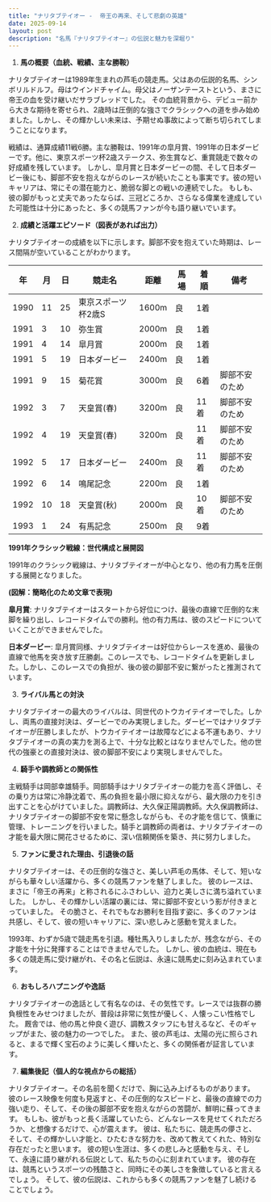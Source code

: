 ```yaml
---
title: "ナリタブテイオー -  帝王の再来、そして悲劇の英雄"
date: 2025-09-14
layout: post
description: "名馬『ナリタブテイオー』の伝説と魅力を深堀り"
---
```


1. **馬の概要（血統、戦績、主な勝鞍）**

ナリタブテイオーは1989年生まれの芦毛の競走馬。父はあの伝説的名馬、シンボリルドルフ。母はウインドチャイム。母父はノーザンテーストという、まさに帝王の血を受け継いだサラブレッドでした。  その血統背景から、デビュー前から大きな期待を寄せられ、2歳時は圧倒的な強さでクラシックへの道を歩み始めました。しかし、その輝かしい未来は、予期せぬ事故によって断ち切られてしまうことになります。

戦績は、通算成績11戦6勝。主な勝鞍は、1991年の皐月賞、1991年の日本ダービーです。他に、東京スポーツ杯2歳ステークス、弥生賞など、重賞競走で数々の好成績を残しています。  しかし、皐月賞と日本ダービーの間、そして日本ダービー後にも、脚部不安を抱えながらのレースが続いたことも事実です。彼の短いキャリアは、常にその潜在能力と、脆弱な脚との戦いの連続でした。  もしも、彼の脚がもっと丈夫であったならば、三冠どころか、さらなる偉業を達成していた可能性は十分にあったと、多くの競馬ファンが今も語り継いでいます。


2. **成績と活躍エピソード（図表があれば出力）**

ナリタブテイオーの成績を以下に示します。脚部不安を抱えていた時期は、レース間隔が空いていることがわかります。

| 年 | 月 | 日 | 競走名 | 距離 | 馬場 | 着順 | 備考 |
|---|---|---|---|---|---|---|---|
| 1990 | 11 | 25 | 東京スポーツ杯2歳S | 1600m | 良 | 1着 | |
| 1991 | 3 | 10 | 弥生賞 | 2000m | 良 | 1着 | |
| 1991 | 4 | 14 | 皐月賞 | 2000m | 良 | 1着 | |
| 1991 | 5 | 19 | 日本ダービー | 2400m | 良 | 1着 | |
| 1991 | 9 | 15 | 菊花賞 | 3000m | 良 | 6着 | 脚部不安のため |
| 1992 | 3 | 7 |  天皇賞(春) | 3200m | 良 | 11着 | 脚部不安のため |
| 1992 | 4 | 19 | 天皇賞(春) | 3200m | 良 | 11着 | 脚部不安のため |
| 1992 | 5 | 17 | 日本ダービー | 2400m | 良 | 11着 | 脚部不安のため |
| 1992 | 6 | 14 | 鳴尾記念 | 2200m |良 | 1着 | |
| 1992 | 10 | 18 | 天皇賞(秋) | 2000m |良 | 10着 | 脚部不安のため |
| 1993 | 1 | 24 | 有馬記念 | 2500m | 良 | 9着 |  |



**1991年クラシック戦線：世代構成と展開図**

1991年のクラシック戦線は、ナリタブテイオーが中心となり、他の有力馬を圧倒する展開となりました。


**(図解：簡略化のため文章で表現)**

**皐月賞**: ナリタブテイオーはスタートから好位につけ、最後の直線で圧倒的な末脚を繰り出し、レコードタイムでの勝利。他の有力馬は、彼のスピードについていくことができませんでした。

**日本ダービー**: 皐月賞同様、ナリタブテイオーは好位からレースを進め、最後の直線で他馬を突き放す圧勝劇。このレースでも、レコードタイムを更新しました。しかし、このレースでの負担が、後の彼の脚部不安に繋がったと推測されています。


3. **ライバル馬との対決**

ナリタブテイオーの最大のライバルは、同世代のトウカイテイオーでした。しかし、両馬の直接対決は、ダービーでのみ実現しました。ダービーではナリタブテイオーが圧勝しましたが、トウカイテイオーは故障などによる不運もあり、ナリタブテイオーの真の実力を測る上で、十分な比較とはなりませんでした。他の世代の強豪との直接対決は、彼の脚部不安により実現しませんでした。


4. **騎手や調教師との関係性**

主戦騎手は岡部幸雄騎手。岡部騎手はナリタブテイオーの能力を高く評価し、その乗り方は常に冷静沈着で、馬の負担を最小限に抑えながら、最大限の力を引き出すことを心がけていました。調教師は、大久保正陽調教師。大久保調教師は、ナリタブテイオーの脚部不安を常に懸念しながらも、その才能を信じて、慎重に管理、トレーニングを行いました。騎手と調教師の両者は、ナリタブテイオーの才能を最大限に開花させるために、深い信頼関係を築き、共に努力しました。


5. **ファンに愛された理由、引退後の話**

ナリタブテイオーは、その圧倒的な強さと、美しい芦毛の馬体、そして、短いながらも華々しい活躍から、多くの競馬ファンを魅了しました。  彼のレースは、まさに「帝王の再来」と称されるにふさわしい、迫力と美しさに満ち溢れていました。  しかし、その輝かしい活躍の裏には、常に脚部不安という影が付きまとっていました。  その脆さと、それでもなお勝利を目指す姿に、多くのファンは共感し、そして、彼の短いキャリアに、深い悲しみと感動を覚えました。

1993年、わずか5歳で競走馬を引退。種牡馬入りしましたが、残念ながら、その才能を十分に発揮することはできませんでした。  しかし、彼の血統は、現在も多くの競走馬に受け継がれ、その名と伝説は、永遠に競馬史に刻み込まれています。


6. **おもしろハプニングや逸話**

ナリタブテイオーの逸話として有名なのは、その気性です。レースでは抜群の勝負根性をみせつけましたが、普段は非常に気性が優しく、人懐っこい性格でした。  厩舎では、他の馬と仲良く遊び、調教スタッフにも甘えるなど、そのギャップがまた、彼の魅力の一つでした。  また、彼の芦毛は、太陽の光に照らされると、まるで輝く宝石のように美しく輝いたと、多くの関係者が証言しています。


7. **編集後記（個人的な視点からの総括）**

ナリタブテイオー。その名前を聞くだけで、胸に込み上げるものがあります。  彼のレース映像を何度も見返すと、その圧倒的なスピードと、最後の直線での力強い走り、そして、その後の脚部不安を抱えながらの苦闘が、鮮明に蘇ってきます。  もしも、彼がもっと長く活躍していたら、どんなレースを見せてくれただろうか、と想像するだけで、心が震えます。  彼は、私たちに、競走馬の儚さと、そして、その輝かしい才能と、ひたむきな努力を、改めて教えてくれた、特別な存在だったと思います。  彼の短い生涯は、多くの悲しみと感動を与え、そして、永遠に語り継がれる伝説として、私たちの心に刻まれています。  彼の存在は、競馬というスポーツの残酷さと、同時にその美しさを象徴していると言えるでしょう。  そして、彼の伝説は、これからも多くの競馬ファンを魅了し続けることでしょう。
